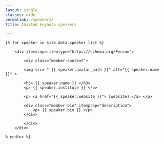 ```yaml
---
layout: single
classes: wide
permalink: /speakers/ 
title: Invited keynote speakers

---
```


<div class="member-grid">

	{% for speaker in site.data.speaker_list %}

		<div itemscope.itemtype="https://schema.org/Person">
		
			<div class="member-content">

			<img src= " {{ speaker.avatar_path }}" alt="{{ speaker.name }}" >
			
			<h3> {{ speaker.name }} </h3>
			<p> {{ speaker.institute }} </p>

			<p> <a href="{{ speaker.website }}"> [website] </a> </p>
			
			<div class="member-bio" itemprop="description">
				<p> {{ speaker.bio }} </p>
			</div>
			
			</div>
		</div>
	
	% endfor %}

</div>
